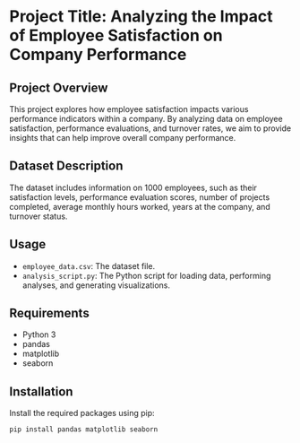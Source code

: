 # Project Title: Analyzing the Impact of Employee Satisfaction on Company Performance

## Project Overview
This project explores how employee satisfaction impacts various performance indicators within a company. By analyzing data on employee satisfaction, performance evaluations, and turnover rates, we aim to provide insights that can help improve overall company performance.

## Dataset Description
The dataset includes information on 1000 employees, such as their satisfaction levels, performance evaluation scores, number of projects completed, average monthly hours worked, years at the company, and turnover status.

## Usage
- `employee_data.csv`: The dataset file.
- `analysis_script.py`: The Python script for loading data, performing analyses, and generating visualizations.

## Requirements
- Python 3
- pandas
- matplotlib
- seaborn

## Installation
Install the required packages using pip:
```bash
pip install pandas matplotlib seaborn
